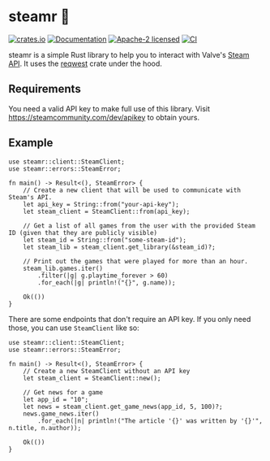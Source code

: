 # steamr 🦀

[![crates.io](https://img.shields.io/crates/v/steamr.svg)](https://crates.io/crates/steamr)
[![Documentation](https://docs.rs/steamr/badge.svg)](https://docs.rs/steamr)
[![Apache-2 licensed](https://img.shields.io/crates/l/steamr.svg)](./LICENSE)
[![CI](https://github.com/bellackn/steamr/workflows/CI/badge.svg)](https://github.com/bellackn/steamr/actions?query=workflow%3ACI)

steamr is a simple Rust library to help you to interact with Valve's [Steam API](https://developer.valvesoftware.com/wiki/Steam_Web_API).
It uses the [reqwest](https://github.com/seanmonstar/reqwest) crate under the hood.

## Requirements

You need a valid API key to make full use of this library. Visit <https://steamcommunity.com/dev/apikey> to obtain yours.

## Example

```rust,no_run
use steamr::client::SteamClient;
use steamr::errors::SteamError;

fn main() -> Result<(), SteamError> {
    // Create a new client that will be used to communicate with Steam's API.
    let api_key = String::from("your-api-key");
    let steam_client = SteamClient::from(api_key);

    // Get a list of all games from the user with the provided Steam ID (given that they are publicly visible)
    let steam_id = String::from("some-steam-id");
    let steam_lib = steam_client.get_library(&steam_id)?;

    // Print out the games that were played for more than an hour.
    steam_lib.games.iter()
        .filter(|g| g.playtime_forever > 60)
        .for_each(|g| println!("{}", g.name));

    Ok(())
}
```

There are some endpoints that don't require an API key. If you only need those,
you can use `SteamClient` like so:

```rust,no_run
use steamr::client::SteamClient;
use steamr::errors::SteamError;

fn main() -> Result<(), SteamError> {
    // Create a new SteamClient without an API key
    let steam_client = SteamClient::new();

    // Get news for a game
    let app_id = "10";
    let news = steam_client.get_game_news(app_id, 5, 100)?;
    news.game_news.iter()
        .for_each(|n| println!("The article '{}' was written by '{}'", n.title, n.author));

    Ok(())
}
```
